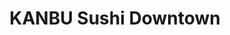 ---
layout: place
title: "KANBU Sushi Downtown"
permalink: /michigan/ann-arbor/kanbu-sushi-downtown.html
stateAbbr: MI
stateName: Michigan
cityName: Ann Arbor
seo:
  name: "KANBU Sushi Downtown"
  type: Restaurant
  links: http://kanbu-annarbor.com/
description: "Standard Japanese restaurant serving sushi, poke bowls & seafood noodle soups in relaxed surrounds. KANBU Sushi Downtown serves delicious sushi in Ann Arbor, Michigan. Try fresh Japanese dishes for a great dining experience. Available for takeout, delivery, lunch, and dinner."
place_id: ChIJgwPltO6vPIgRPHbn-kwcNFE
photos:
  - name: >-
      places/ChIJgwPltO6vPIgRPHbn-kwcNFE/photos/AeeoHcIHWN9T8EoG6QmWunvsYU5LXumWlShM5QodI4OcnkFHICj7oVGcvi92rDIjwl2LiUAs6GW6NeH4CRd7MCGp1FdQApdauoVK4V7-DFmKf77qlZYd-5aAGG_AquyuFuyqFihrYmVJHIwNAi72GosSdsmZIh1B53byLHOc6GU1G_mxWXBbQLuxdjrJGWeKT96Knt6k4bBEidM-7WruuZIRbXXrF_kNCg4hAYTweawMZmIR_zc6VGQspaNOiMYterZHB-gDzyJbRaEnyhteFFG23q_pozuyRB7Z0UbYvnpqO4xzRBuhOo1xqVJ0wiZ6zG4dFRy-JzEq2lHt328yLdHqyvZQpMXGyeYTygXcQI2dCewwPyCjuPHwKpo7uVKKiQEfOzpuNbV5DN61QyOD1AjD4KEMpyxmLXmOWOJghrVg2h6fKDjO
    widthPx: 4032
    heightPx: 3024
    authorAttributions:
      - displayName: Sheila Bellagamba
        uri: https://maps.google.com/maps/contrib/111683254311821927912
        photoUri: >-
          https://lh3.googleusercontent.com/a-/ALV-UjVeyJBuoLOehcLzbFx6gp4fiwtnOdh2mpmjLXE9kMV8VsIz_ScfRw=s100-p-k-no-mo
    flagContentUri: >-
      https://www.google.com/local/imagery/report/?cb_client=maps_api_places.places_api&image_key=!1e10!2sCIHM0ogKEICAgICr4sX-qwE&hl=en-US
    googleMapsUri: >-
      https://www.google.com/maps/place//data=!3m4!1e2!3m2!1sCIHM0ogKEICAgICr4sX-qwE!2e10!4m2!3m1!1s0x883cafeeb4e50383:0x51341c4cfae7763c
  - name: >-
      places/ChIJgwPltO6vPIgRPHbn-kwcNFE/photos/AeeoHcJEG4Lfujuxq5U5K8fRgp9mOaF9epea9CEnWVKJB8dZJz5qqn2YJIlfttnHJ8bDDSFZ-iLK0cnKuBqiDYdlsfzSYJqcpWwXUd7sHG4_E8GGyaaOAqNUDVILFseugvi71o9W_fwvCLLntjKdJNIpvPTvM1UGudctkD62ANb5HKxqIZrb3AdcQP3ar7W570ORBh0rbWGcpCtGP0xuZbGx001Y9aosemeUYjh_SCXXTX9NDjw9eW-4uZUEAkkRRik6pi_5inqRDsTWlSsj7dDqlc__4O9RPBK5zusoFDsD_S3PDw
    widthPx: 2998
    heightPx: 2523
    authorAttributions:
      - displayName: KANBU Sushi Downtown
        uri: https://maps.google.com/maps/contrib/105186619847660884660
        photoUri: >-
          https://lh3.googleusercontent.com/a-/ALV-UjW1EMyT-20VxqMO8Qqre0ahckG3_bDElDhU2hmWg7psNPQi0Do=s100-p-k-no-mo
    flagContentUri: >-
      https://www.google.com/local/imagery/report/?cb_client=maps_api_places.places_api&image_key=!1e10!2sAF1QipOx4Sx8KePF5SDGJPWDScC_69aG6o1LRu2FXJmq&hl=en-US
    googleMapsUri: >-
      https://www.google.com/maps/place//data=!3m4!1e2!3m2!1sAF1QipOx4Sx8KePF5SDGJPWDScC_69aG6o1LRu2FXJmq!2e10!4m2!3m1!1s0x883cafeeb4e50383:0x51341c4cfae7763c
  - name: >-
      places/ChIJgwPltO6vPIgRPHbn-kwcNFE/photos/AeeoHcLePNjuryZKCRL1al0k2oK_FKA1Q3c5gMkKniQi3xGBXeZiuHTV4huWYfKm_xcQ27VO3REamM4K06XFvZFpwz1qcRwD2C4pdL_kP_Ndp__hSfPUCM1Yk5K3QYy0yjQuWGbuJsvAVN-nqEeslNSoTQ1nO9pWyX2zyWm1tXT9AFjGoROPj4pqyEbIqVl6PfnL58_5G6rTRVkoMdLSvjmUkSlGy94WBYU3t6PFcZmPHdnxXQUvQYEcoA9nI111nURpCWZUXHnkELEvx2_GCTiqYbmzKJaIDzZtZ8KwcfiWY6BbhIxWffVbfxMCuiFgH8jle9m-Dukxt9ZUYBV8UPpXnIdMsx-GFWifanofeUPN64hAr6ek1YKxTMhMUy2n0HnT8LBRyBZRJsyShnhTQqJPFqifJun8GtDjsC1gtO8l7WleB-I
    widthPx: 4032
    heightPx: 3024
    authorAttributions:
      - displayName: Aniko
        uri: https://maps.google.com/maps/contrib/115722378642094411152
        photoUri: >-
          https://lh3.googleusercontent.com/a-/ALV-UjXuLdWLTXqcIhDqyUuLdPEDkcKL2HbWtC-iMpB_975ZRG10tF2t=s100-p-k-no-mo
    flagContentUri: >-
      https://www.google.com/local/imagery/report/?cb_client=maps_api_places.places_api&image_key=!1e10!2sCIHM0ogKEICAgIDb5ez_nAE&hl=en-US
    googleMapsUri: >-
      https://www.google.com/maps/place//data=!3m4!1e2!3m2!1sCIHM0ogKEICAgIDb5ez_nAE!2e10!4m2!3m1!1s0x883cafeeb4e50383:0x51341c4cfae7763c
  - name: >-
      places/ChIJgwPltO6vPIgRPHbn-kwcNFE/photos/AeeoHcIpa5XBUR-LrKN83GBA7FG_UN9bGCnMY_Pn33V6eGGWiE6lCClrK08sudn2A67z5ISUOlyF9xKU_TkUTiylxmLAv_l0V_WuK3SHxB_hLv-rIIxZHiMoK552xw_zJl38luvpUikZCcIwNJMgt2czQE1rYfhAJ8e7BFYo2jSACjjanX2fw4iST9D0ZJ9NSsx4YSe1zs-XY4KAWVf1eTL9ZsLBzX4pK_Cp6iSjww3zNJswsheMLhY3XhNuwM7l1WLUI_xwtn8yhlo9eOHhqu1swz4muc_w6J1nMGL9KPXRsY39Qg
    widthPx: 3024
    heightPx: 4032
    authorAttributions:
      - displayName: KANBU Sushi Downtown
        uri: https://maps.google.com/maps/contrib/105186619847660884660
        photoUri: >-
          https://lh3.googleusercontent.com/a-/ALV-UjW1EMyT-20VxqMO8Qqre0ahckG3_bDElDhU2hmWg7psNPQi0Do=s100-p-k-no-mo
    flagContentUri: >-
      https://www.google.com/local/imagery/report/?cb_client=maps_api_places.places_api&image_key=!1e10!2sAF1QipPU5FDhK258hBtBzTE-f-IZNYHvVBf4tTHxfD9l&hl=en-US
    googleMapsUri: >-
      https://www.google.com/maps/place//data=!3m4!1e2!3m2!1sAF1QipPU5FDhK258hBtBzTE-f-IZNYHvVBf4tTHxfD9l!2e10!4m2!3m1!1s0x883cafeeb4e50383:0x51341c4cfae7763c
  - name: >-
      places/ChIJgwPltO6vPIgRPHbn-kwcNFE/photos/AeeoHcIaHUFeU1VoDC92YyLw9LjhouMMRv6v2uIBRiBTtftln3X6xM0Furh73jQNLltrq3Stp9oVlPKaHpuVUA6pDM7-rDGfdGmaGczzBkudrskIIruRsVwxw-ZN_3ueNmZnw_gV7ZOVphM1gdWyWBgKGFAV1U0TRXMK2sDWlbZbvfn84DAVlscvdrzmxqPusSq4DQCvW2DE_USEdlATaKddKxF7EYud4U6IHNTBhE_PhO3Qh7N1GPYWeMTWEGz16FioSmAv3ircvuHhUo2nLHL9N3unHNR_kM_uwLv5exiHSe7Jug
    widthPx: 3024
    heightPx: 4032
    authorAttributions:
      - displayName: KANBU Sushi Downtown
        uri: https://maps.google.com/maps/contrib/105186619847660884660
        photoUri: >-
          https://lh3.googleusercontent.com/a-/ALV-UjW1EMyT-20VxqMO8Qqre0ahckG3_bDElDhU2hmWg7psNPQi0Do=s100-p-k-no-mo
    flagContentUri: >-
      https://www.google.com/local/imagery/report/?cb_client=maps_api_places.places_api&image_key=!1e10!2sAF1QipMkzPuwqwON9XA4m916qCG73z99lp00ZIyfru3T&hl=en-US
    googleMapsUri: >-
      https://www.google.com/maps/place//data=!3m4!1e2!3m2!1sAF1QipMkzPuwqwON9XA4m916qCG73z99lp00ZIyfru3T!2e10!4m2!3m1!1s0x883cafeeb4e50383:0x51341c4cfae7763c
  - name: >-
      places/ChIJgwPltO6vPIgRPHbn-kwcNFE/photos/AeeoHcILeVTG3i8_TxTqyDnljj0lxFdeCFqyFNdqaVuHjBWNFyDJE-A2_6wgkhHdc6GfENm9hQHukp9Ff87QdJFW_3Z2FJf6LJwdPaQuroHrMCzKQKAG7DJQlCBpZUg3pMcNHBqND4q8-02yxpIamgvUrpYlDB98z2PPaL9eXLX1-nkpl2xZLEzt6ZvMXtc6-M10tHe1GugNqeiK4_Mh23455w9hQdqgBNp1gfXhwpoijzv2UOmhpKLxQCuA7y0b3h0VWl2KdgM6i03bbjJsD62xtklFb7btMXqc0gZy2YoounJbK_GJQbjqDkssRc8cHoITavIiCFFIt_03hxiIUzie4sTWEDEVY6fz0dWA9q1HAfIJaFck46j0aX0t28tFFnb4yBNsetZgVoorymWqZgR6_vpqVHCUb7BWavU1pGgwLne7pQ
    widthPx: 2378
    heightPx: 1836
    authorAttributions:
      - displayName: MT
        uri: https://maps.google.com/maps/contrib/107426623530268840879
        photoUri: >-
          https://lh3.googleusercontent.com/a-/ALV-UjXpyYA6LSydqXn2yr8-cg7JCjo8mpqXbW4Pv3NxvXWQNAhZ8aML5g=s100-p-k-no-mo
    flagContentUri: >-
      https://www.google.com/local/imagery/report/?cb_client=maps_api_places.places_api&image_key=!1e10!2sCIHM0ogKEICAgIDv1NGzTw&hl=en-US
    googleMapsUri: >-
      https://www.google.com/maps/place//data=!3m4!1e2!3m2!1sCIHM0ogKEICAgIDv1NGzTw!2e10!4m2!3m1!1s0x883cafeeb4e50383:0x51341c4cfae7763c
  - name: >-
      places/ChIJgwPltO6vPIgRPHbn-kwcNFE/photos/AeeoHcKjKXqt739VmaDzZoo9t05gJHPVZGa4tT2480Vn5AklqdCKV-XPH_ZEQW2tHXNqeb23ABB0-oR9OGQSOLx9KfVr7qWv8XIoboSytUvWpwnQ4W7AAKe60TDh-sBN-rHA0F09skGFh5mvRR7Iw3EHVoofJlrnOaiO9hQp8H0qrHa426ok41bhnuGnvG-yHeRwp2qY9lAZvzSc6_br3P-zm9wv2KPXpLbgGj3Mvge_uEZnMa-DPKF9Brm92sotfuL3wijnakHawBE7ka2crqlT-UCT9RmbrSdQCN8jqXJ-1PY5-B-JWlWYPz9uE_QAh565X3OrQaGzvbJJ2soaK45jHCiPyHC5T7VQ0RKDnVJL6z1_veuviR6wSqDO4wzKuYOeiEewOUKASfAcN05NClPbtpvUjQV-JfyODxXNUsrz1PY55us
    widthPx: 3072
    heightPx: 4080
    authorAttributions:
      - displayName: Scott Houck
        uri: https://maps.google.com/maps/contrib/116131448573894909014
        photoUri: >-
          https://lh3.googleusercontent.com/a-/ALV-UjXBMkGzGtQeGpxZYchXbSvsUyt2vhoixZt2qnjZYSng0o5y5Co3=s100-p-k-no-mo
    flagContentUri: >-
      https://www.google.com/local/imagery/report/?cb_client=maps_api_places.places_api&image_key=!1e10!2sCIHM0ogKEICAgIDX9e730gE&hl=en-US
    googleMapsUri: >-
      https://www.google.com/maps/place//data=!3m4!1e2!3m2!1sCIHM0ogKEICAgIDX9e730gE!2e10!4m2!3m1!1s0x883cafeeb4e50383:0x51341c4cfae7763c
  - name: >-
      places/ChIJgwPltO6vPIgRPHbn-kwcNFE/photos/AeeoHcJ5n9vkthS51QVILOo7pAoIUbvDVaAtqtINK0H9dxEmsTPI49TZwEnJgbOBDMMYKwLmvISR1w-phghf7erpusF50Uhf9BXTMMt1MEnJLYPVW2HhZKZ3PrK2csQxo8XCMaAgFc9NlinEEczumypK6UOQxx6jM3N9iGMlhwk-TElqyPUvlLeALGt8dHEhBYeDDrx28JDEhSsL7ezebgxcW5G502hcN0XQ9H0-uDWS5-FJxLRjgOOjySfUwOMqy0r6b79RxgOVP3xQVl_ggxCjLhJG0WCO3RYlWjLyz38_3_8qjrRHBqIa5wcsoeIPR9DidbosmDWnz3gAwB2JjeOds1b4KWKMhkIoeQ1JLBgbx1gZUNMMVG9GIwT-25xUIIGACUNaUHuJA2f2-l0ANCazOD4V1Nq69aomZK0e2HLGHVbdJBY
    widthPx: 2440
    heightPx: 2817
    authorAttributions:
      - displayName: MT
        uri: https://maps.google.com/maps/contrib/107426623530268840879
        photoUri: >-
          https://lh3.googleusercontent.com/a-/ALV-UjXpyYA6LSydqXn2yr8-cg7JCjo8mpqXbW4Pv3NxvXWQNAhZ8aML5g=s100-p-k-no-mo
    flagContentUri: >-
      https://www.google.com/local/imagery/report/?cb_client=maps_api_places.places_api&image_key=!1e10!2sCIHM0ogKEICAgIDv1NGzzwE&hl=en-US
    googleMapsUri: >-
      https://www.google.com/maps/place//data=!3m4!1e2!3m2!1sCIHM0ogKEICAgIDv1NGzzwE!2e10!4m2!3m1!1s0x883cafeeb4e50383:0x51341c4cfae7763c
  - name: >-
      places/ChIJgwPltO6vPIgRPHbn-kwcNFE/photos/AeeoHcIouRaJIeB00of_wzRrBwlXZJ7VBBPb7e9z6MAJhJhh_Irv_m8vNdoBEOc_ShK7yeVn-TPEStmX6nx7ikuN7clgLR1gVMCOQ8LVjRpRObuteZwpu0CeThr99JleZukuUkKRMsDPk5RX6uwuUp0GoMf9FJsHk22J9FISdRC6qrJRTBc9JbO531EBUQehLsuihRxdUDpkMOMqBK549-6Q7pc5a_mhr7knWB3nFYCemipjbHWkC1Zov5ORRbUNba5J92Ua2l5PrjhTe2pJvgBiuoJGFJcUP-flQcs-szpmbACC2W5klA2acLVy-YICFoGYi69AcCSnWurKG_azQfSmj8YMEeAuAen1n8ZvTgScTXStqgw06ntQoAe7JB6oxTNCOnRReq6DTg5DggW4Sg1RvM0x1O_ZioODMiEDVxyyvIk
    widthPx: 3600
    heightPx: 4800
    authorAttributions:
      - displayName: Philippa Pham Hughes
        uri: https://maps.google.com/maps/contrib/116167761350844690214
        photoUri: >-
          https://lh3.googleusercontent.com/a-/ALV-UjWD6TZaxLHj5tX-xAGxO2OpJ1LskCAGuTu0DuW8BAHlBRwapBGh8A=s100-p-k-no-mo
    flagContentUri: >-
      https://www.google.com/local/imagery/report/?cb_client=maps_api_places.places_api&image_key=!1e10!2sCIHM0ogKEICAgICHzsTyOA&hl=en-US
    googleMapsUri: >-
      https://www.google.com/maps/place//data=!3m4!1e2!3m2!1sCIHM0ogKEICAgICHzsTyOA!2e10!4m2!3m1!1s0x883cafeeb4e50383:0x51341c4cfae7763c
  - name: >-
      places/ChIJgwPltO6vPIgRPHbn-kwcNFE/photos/AeeoHcJJU9M2imCBpPVp8NkY_CI7-T_kUmWYk7Jyb_22LiRwVYSmclBhFDkrgT9-5fmEWvatFG-VxXNCQkArrmmA5qNBw5blV1gyq_FI2Q-eaosMM3QOquR9ZTyfrY3F8ZnxvQXYdYxKcMOx4kY8rVjr6DrMI8qhCHhNtWij2DocQGedC5iocfEyxMRce5mpumb77jFulPl4UBZjFUYVfGSdZzWQUU8Mb9AOAebkh70XMhHoe0Bzd_b27wNx6uXQTbg-6_buGYRC3g0FclBPOMbaMeKTToYGSt4Wtlp3cNfMYIRLtOIreD_JD5B_l1jrXfjp_0yZunuINueiBP4rQCzyFQXxwqCwMbUkALpaAvfX8V-P_7PgjAIs_TGkM3oZRxZ-hFir8juI1PcbtvAU-cOoRMlBrTby3NK5fOqGB7WbBufLGrM
    widthPx: 2992
    heightPx: 2992
    authorAttributions:
      - displayName: Mario Chong
        uri: https://maps.google.com/maps/contrib/109722054122159985617
        photoUri: >-
          https://lh3.googleusercontent.com/a-/ALV-UjXvlEt6CwqCVUyNRF2j5O9h3uFyMHfqWZhdr-Z7t3CU1Ji6X10j4w=s100-p-k-no-mo
    flagContentUri: >-
      https://www.google.com/local/imagery/report/?cb_client=maps_api_places.places_api&image_key=!1e10!2sCIHM0ogKEICAgIDzneuqzwE&hl=en-US
    googleMapsUri: >-
      https://www.google.com/maps/place//data=!3m4!1e2!3m2!1sCIHM0ogKEICAgIDzneuqzwE!2e10!4m2!3m1!1s0x883cafeeb4e50383:0x51341c4cfae7763c
address: 241 E Liberty St, Ann Arbor, MI 48104, USA
street: 241 E Liberty St
city: Ann Arbor
state: MI
zip: '48104'
country: USA
neighborhood: null
latitude: '42.279703'
longitude: '-83.746649'
accessibility_options:
  wheelchairAccessibleEntrance: true
  wheelchairAccessibleRestroom: true
  wheelchairAccessibleSeating: true
business_status: OPERATIONAL
name: KANBU Sushi Downtown
google_maps_links:
  directionsUri: >-
    https://www.google.com/maps/dir//''/data=!4m7!4m6!1m1!4e2!1m2!1m1!1s0x883cafeeb4e50383:0x51341c4cfae7763c!3e0
  placeUri: https://maps.google.com/?cid=5851332932813682236
  writeAReviewUri: >-
    https://www.google.com/maps/place//data=!4m3!3m2!1s0x883cafeeb4e50383:0x51341c4cfae7763c!12e1
  reviewsUri: >-
    https://www.google.com/maps/place//data=!4m4!3m3!1s0x883cafeeb4e50383:0x51341c4cfae7763c!9m1!1b1
  photosUri: >-
    https://www.google.com/maps/place//data=!4m3!3m2!1s0x883cafeeb4e50383:0x51341c4cfae7763c!10e5
primary_type: Sushi Restaurant
opening_hours:
  regular: null
  current: null
secondary_opening_hours:
  regular:
    weekdayDescriptions: null
    type: null
  current:
    weekdayDescriptions: null
    type: null
phone: (734) 465-8884
price_level: null
price_range: $10 &ndash; $20
rating: '4.5'
rating_count: 0
website: http://kanbu-annarbor.com/
reviews:
  - name: >-
      places/ChIJgwPltO6vPIgRPHbn-kwcNFE/reviews/ChZDSUhNMG9nS0VJQ0FnSUN2dWVXSEpBEAE
    relativePublishTimeDescription: 4 months ago
    rating: 1
    text:
      text: >-
        We regularly order from this location and have had zero issues until
        last Friday. Ordered to go and my partner noticed in the first piece of
        burrito a long, black hair that was stuck in the rice. We called the
        location to let them know and told them we had pictures. We were told to
        send an email with the pictures and they would take care of it. Almost a
        week later and we have heard nothing from them, which prompted this
        negative review. Be aware and check your food for hair!
      languageCode: en
    originalText:
      text: >-
        We regularly order from this location and have had zero issues until
        last Friday. Ordered to go and my partner noticed in the first piece of
        burrito a long, black hair that was stuck in the rice. We called the
        location to let them know and told them we had pictures. We were told to
        send an email with the pictures and they would take care of it. Almost a
        week later and we have heard nothing from them, which prompted this
        negative review. Be aware and check your food for hair!
      languageCode: en
    authorAttribution:
      displayName: Alina C
      uri: https://www.google.com/maps/contrib/107502894325937556525/reviews
      photoUri: >-
        https://lh3.googleusercontent.com/a/ACg8ocJums3mcKEFIQ275_54iW6gV6u4Qoh-_nFtpnnqSk0MVv6hqQ=s128-c0x00000000-cc-rp-mo
    publishTime: '2024-12-12T19:30:26.238740Z'
    flagContentUri: >-
      https://www.google.com/local/review/rap/report?postId=ChZDSUhNMG9nS0VJQ0FnSUN2dWVXSEpBEAE&d=17924085&t=1
    googleMapsUri: >-
      https://www.google.com/maps/reviews/data=!4m6!14m5!1m4!2m3!1sChZDSUhNMG9nS0VJQ0FnSUN2dWVXSEpBEAE!2m1!1s0x883cafeeb4e50383:0x51341c4cfae7763c
  - name: >-
      places/ChIJgwPltO6vPIgRPHbn-kwcNFE/reviews/ChdDSUhNMG9nS0VJQ0FnSURENC1DSXJBRRAB
    relativePublishTimeDescription: a year ago
    rating: 5
    text:
      text: >-
        Probably my favorite sushi restaurant in Ann Arbor. I've come here with
        family, friends, on dates, and by myself and have never been
        disappointed. They have a ton of good vegetarian options! Super cute
        atmosphere also, and it's not usually too too crowded. Really good
        quality for the price!! If you get two sushi rolls you get salad or soup
        for free and the salad is to die for.
      languageCode: en
    originalText:
      text: >-
        Probably my favorite sushi restaurant in Ann Arbor. I've come here with
        family, friends, on dates, and by myself and have never been
        disappointed. They have a ton of good vegetarian options! Super cute
        atmosphere also, and it's not usually too too crowded. Really good
        quality for the price!! If you get two sushi rolls you get salad or soup
        for free and the salad is to die for.
      languageCode: en
    authorAttribution:
      displayName: Zee Mattingly
      uri: https://www.google.com/maps/contrib/106957093267934966603/reviews
      photoUri: >-
        https://lh3.googleusercontent.com/a-/ALV-UjVLm-Dkz9XrSzTtNoeza9NoFW62lnmXOw9m0l4NTH8QPqf4img=s128-c0x00000000-cc-rp-mo-ba4
    publishTime: '2024-04-13T17:43:07.474230Z'
    flagContentUri: >-
      https://www.google.com/local/review/rap/report?postId=ChdDSUhNMG9nS0VJQ0FnSURENC1DSXJBRRAB&d=17924085&t=1
    googleMapsUri: >-
      https://www.google.com/maps/reviews/data=!4m6!14m5!1m4!2m3!1sChdDSUhNMG9nS0VJQ0FnSURENC1DSXJBRRAB!2m1!1s0x883cafeeb4e50383:0x51341c4cfae7763c
  - name: >-
      places/ChIJgwPltO6vPIgRPHbn-kwcNFE/reviews/ChZDSUhNMG9nS0VJQ0FnSUNINnJlOVpnEAE
    relativePublishTimeDescription: 7 months ago
    rating: 5
    text:
      text: >-
        The best experience I've had at any restaurant in downtown A2. The food
        was amazing, our server was great and attentive, and the general
        atmosphere of the place was super chill but also a modern twist on
        casual dining! I've been to a lot of sushi/poke places and this was
        hands-down the best
      languageCode: en
    originalText:
      text: >-
        The best experience I've had at any restaurant in downtown A2. The food
        was amazing, our server was great and attentive, and the general
        atmosphere of the place was super chill but also a modern twist on
        casual dining! I've been to a lot of sushi/poke places and this was
        hands-down the best
      languageCode: en
    authorAttribution:
      displayName: Lio Saylor
      uri: https://www.google.com/maps/contrib/104076024611365789320/reviews
      photoUri: >-
        https://lh3.googleusercontent.com/a-/ALV-UjX2fYtWtEkeW6S4Q8SV-WKC6jbOnSmUtcChLNkk6bKYqOazYIgC=s128-c0x00000000-cc-rp-mo
    publishTime: '2024-09-03T20:11:02.235481Z'
    flagContentUri: >-
      https://www.google.com/local/review/rap/report?postId=ChZDSUhNMG9nS0VJQ0FnSUNINnJlOVpnEAE&d=17924085&t=1
    googleMapsUri: >-
      https://www.google.com/maps/reviews/data=!4m6!14m5!1m4!2m3!1sChZDSUhNMG9nS0VJQ0FnSUNINnJlOVpnEAE!2m1!1s0x883cafeeb4e50383:0x51341c4cfae7763c
  - name: >-
      places/ChIJgwPltO6vPIgRPHbn-kwcNFE/reviews/ChZDSUhNMG9nS0VJQ0FnSURSNGNTc0pnEAE
    relativePublishTimeDescription: a year ago
    rating: 5
    text:
      text: >-
        One of the best sushi places in the Ann Arbor area!! I tried it for the
        first time last week and it did not disappoint. Staff are very
        professional and the food is super fresh and goood!

        We got the avocado shrimp & cucumber roll, fireball Roll, and Scotland
        roll. They all tasted amazing but my fav was the fireball. I highly
        recommend it if you like spicy.

        Overall I would definitely go back again!
      languageCode: en
    originalText:
      text: >-
        One of the best sushi places in the Ann Arbor area!! I tried it for the
        first time last week and it did not disappoint. Staff are very
        professional and the food is super fresh and goood!

        We got the avocado shrimp & cucumber roll, fireball Roll, and Scotland
        roll. They all tasted amazing but my fav was the fireball. I highly
        recommend it if you like spicy.

        Overall I would definitely go back again!
      languageCode: en
    authorAttribution:
      displayName: Zahraa D
      uri: https://www.google.com/maps/contrib/104322666569143591068/reviews
      photoUri: >-
        https://lh3.googleusercontent.com/a/ACg8ocIQZ5xkRTiw5gjK7edM_GpGaeh5S2i55HnJp8xlU06v3sc0Iw=s128-c0x00000000-cc-rp-mo-ba4
    publishTime: '2023-05-14T21:11:10.128440Z'
    flagContentUri: >-
      https://www.google.com/local/review/rap/report?postId=ChZDSUhNMG9nS0VJQ0FnSURSNGNTc0pnEAE&d=17924085&t=1
    googleMapsUri: >-
      https://www.google.com/maps/reviews/data=!4m6!14m5!1m4!2m3!1sChZDSUhNMG9nS0VJQ0FnSURSNGNTc0pnEAE!2m1!1s0x883cafeeb4e50383:0x51341c4cfae7763c
  - name: >-
      places/ChIJgwPltO6vPIgRPHbn-kwcNFE/reviews/ChdDSUhNMG9nS0VJQ0FnSUN6d1phdnNBRRAB
    relativePublishTimeDescription: 5 months ago
    rating: 5
    text:
      text: >-
        Jun24 - Well priced, good presentation and tasted great. Will return
        again. Definitely recommend trying the tonkotsu ramen.


        Update Oct24: Went back today and the food was still great and the
        waitresses are delightful. I tried the Shoyu ramen and the gyoza, and
        the gyoza were fantastic, and the ramen was perfect. I can't wait to
        come back again.
      languageCode: en
    originalText:
      text: >-
        Jun24 - Well priced, good presentation and tasted great. Will return
        again. Definitely recommend trying the tonkotsu ramen.


        Update Oct24: Went back today and the food was still great and the
        waitresses are delightful. I tried the Shoyu ramen and the gyoza, and
        the gyoza were fantastic, and the ramen was perfect. I can't wait to
        come back again.
      languageCode: en
    authorAttribution:
      displayName: Scott Houck
      uri: https://www.google.com/maps/contrib/116131448573894909014/reviews
      photoUri: >-
        https://lh3.googleusercontent.com/a-/ALV-UjXBMkGzGtQeGpxZYchXbSvsUyt2vhoixZt2qnjZYSng0o5y5Co3=s128-c0x00000000-cc-rp-mo-ba4
    publishTime: '2024-10-30T00:05:41.738977Z'
    flagContentUri: >-
      https://www.google.com/local/review/rap/report?postId=ChdDSUhNMG9nS0VJQ0FnSUN6d1phdnNBRRAB&d=17924085&t=1
    googleMapsUri: >-
      https://www.google.com/maps/reviews/data=!4m6!14m5!1m4!2m3!1sChdDSUhNMG9nS0VJQ0FnSUN6d1phdnNBRRAB!2m1!1s0x883cafeeb4e50383:0x51341c4cfae7763c
parking_options:
  valetParking: false
payment_options:
  acceptsCreditCards: true
  acceptsDebitCards: true
  acceptsCashOnly: false
  acceptsNfc: true
allow_dogs: null
curbside_pickup: false
delivery: true
dine_in: true
good_for_children: null
good_for_groups: true
good_for_sports: false
live_music: false
menu_for_children: false
outdoor_seating: false
reservable: null
restroom: true
serves_beer: null
serves_breakfast: null
serves_brunch: false
serves_cocktails: null
serves_coffee: null
serves_dinner: true
serves_dessert: true
serves_lunch: true
serves_vegetarian_food: true
serves_wine: null
takeout: true
update_category: essentials
summary: >-
  Standard Japanese restaurant serving sushi, poke bowls & seafood noodle soups
  in relaxed surrounds.

---